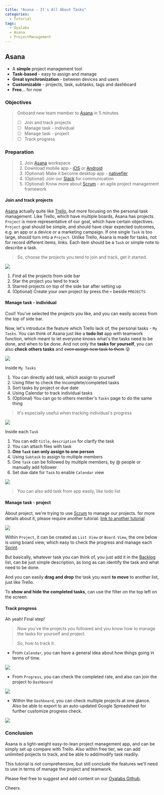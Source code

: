 ```yaml
---
title: "Asana - It's All About Tasks"
categories:
  - Tutorial
tags:
  - Oyalabs
  - Asana
  - ProjectManagement
---
```


## Asana
* A **simple** project management tool
* **Task-based** - easy to assign and manage
* **Great synchronization** - between devices and users
* **Customizable** - projects, task, subtasks, tags and dashboard
* **Free**... for now

### Objectives

> Onboard new team member to [Asana](https://app.asana.com/) in 5 minutes
> - [ ] Join and track projects
> - [ ] Manage task - individual
> - [ ] Manage task - project
> - [ ] Track progress

### Preparation

> 1. Join [Asana](app.asana.com) workspace
> 2. Download mobile app - [iOS](https://itunes.apple.com/us/app/asana-mobile/id489969512?mt=8)  or [Android](https://play.google.com/store/apps/details?id=com.asana.app&referrer=oyalabs)
> 3. (Optional) Make it become desktop app - [nativefier](https://github.com/jiahaog/nativefier)
> 4. (Optional) Join our [Slack](oyalabs.slack.com) for communication
> 5. (Optional) Know more about [Scrum](https://www.scrum.org/resources/what-is-scrum) - an agile project management framework

#### Join and track projects

[Asana](app.asana.com) actually quite like [Trello](https://trello.com), but more focusing on the personal task management. Like Trello, which have multiple boards, Asana has projects. `Project` is more representative of our goal, which have certain objectives. `Project` goal should be simple, and should have clear expected outcomes, e.g. an app or a device or a marketing campaign. If one single `Task` is too large, should turn into a `Project`. Unlike Trello, Asana is made for tasks, not for record different items, links. Each item should be a `Task` or simple note to describe a task.

> So, choose the projects you tend to join and track, get it started.

![](https://i.imgur.com/EwttxsY.jpg)

1. Find all the projects from side bar
2. Star the project you tend to track
3. Starred projects on top of the side bar after setting up
4. (Optional) Create your own project by press the `+` beside `PROJECTS`

#### Manage task - individual

Cool! You've selected the projects you like, and you can easily access from the top of side bar.   

Now, let's introduce the feature which Trello lack of, the personal tasks - `My Tasks`. You can think of Asana just like a **todo list** app with teamwork function, which meant to let everyone knows what's the tasks need to be done, and when to be done. And not only the **tasks for yourself**, you can also **check others tasks** and ~~even assign new task to them~~ 😜

![](https://i.imgur.com/9dHVYVt.png)

Inside `My Tasks`

1. You can directly add task, which assign to yourself
2. Using filter to check the incomplete/completed tasks
3. Sort tasks by project or due date
4. Using Calendar to track individual tasks
5. (Optional) You can go to others member's `Tasks` page to do the same thing

> It's especially useful when tracking individual's progress

![](https://i.imgur.com/UmyMIH7.png)

Inside each `Task`

1. You can edit `title`, `description` for clarify the task
2. You can attach files with task
3. **One `Task` can only assign to one person**
4. Using `Subtask` to assign to multiple members
5. One `Task` can be followed by multiple members, by @ people or manually add follower
6. Set due date for `Task` to enable `Calendar` view

![](https://imgur.com/dbzEM3o.gif)

> You can also add task from app easily, like todo list

#### Manage task - project

About project, we're trying to use [Scrum](https://www.scrum.org/resources/what-is-scrum) to manage our projects. for more details about it, please require another tutorial. [link to another tutorial](#)

![](https://i.imgur.com/4UYvV9F.png)

Within `Project`, it can be created as `List View` or `Board View`, the one below is using board view, which easy to check the progress and manage each [Sprint](https://www.scrum.org/resources/what-is-a-sprint-in-scrum).

But basically, whatever task you can think of, you just add it in the [Backlog](https://www.scrum.org/resources/what-is-a-product-backlog) list, can be just simple description, as long as can identify the task and what need to be done.

And you can easily **drag and drop** the task you want **to move** to another list, just like Trello.

To **show and hide the completed tasks**, can use the filter on the top left on the screen.


#### Track progress

Ah yeah! Final step!
> Now you've the projects you followed and you know how to manage the tasks for yourself and project.
>
> So, how to track it.

- From `Calendar`, you can have a general idea about how things going in terms of time.

![](https://i.imgur.com/Fs4qcAC.jpg)

- From `Progress`, you can check the completed rate, and also can join the project to `Dashboard`

![](https://i.imgur.com/bwePQ8n.png)

- Within the `Dashboard`, you can check multiple projects at one glance. Also be able to export to an auto-updated Google Spreadsheet for further customize progress check.

![](https://i.imgur.com/8I6XKpI.png)



### Conclusion

Asana is a light-weight easy-to-lean project management app, and can be simply set up compare with Trello. Also within free tier, we can add unlimited projects to track, and be able to add/modify task readily.

This tutorial is not comprehensive, but still conclude the features we'll need to use in terms of manage the project and teamwork.

Please feel free to suggest and add content on our [Oyalabs Github](https://github.com/oyalabs/oyalabs.github.io).

Cheers.
